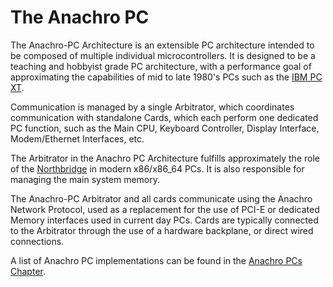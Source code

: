 # The Anachro PC

The Anachro-PC Architecture is an extensible PC architecture intended to be composed of multiple individual microcontrollers. It is designed to be a teaching and hobbyist grade PC architecture, with a performance goal of approximating the capabilities of mid to late 1980's PCs such as the [IBM PC XT](https://en.wikipedia.org/wiki/IBM_Personal_Computer_XT).

Communication is managed by a single Arbitrator, which coordinates communication with standalone Cards, which each perform one dedicated PC function, such as the Main CPU, Keyboard Controller, Display Interface, Modem/Ethernet Interfaces, etc.

The Arbitrator in the Anachro PC Architecture fulfills approximately the role of the [Northbridge](https://en.wikipedia.org/wiki/Northbridge_\(computing\)) in modern x86/x86_64 PCs. It is also responsible for managing the main system memory.

The Anachro-PC Arbitrator and all cards communicate using the Anachro Network Protocol, used as a replacement for the use of PCI-E or dedicated Memory interfaces used in current day PCs. Cards are typically connected to the Arbitrator through the use of a hardware backplane, or direct wired connections.

A list of Anachro PC implementations can be found in the [Anachro PCs Chapter](../anachro-pcs/intro.md).
